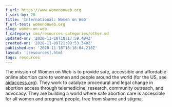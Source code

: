 ```yaml
---
f_url: https://www.womenonweb.org
f_sort-by: 20
title: 'International: Women on Web'
f_url-text: womenonweb.org
slug: women-on-web
f_category: cms/resources-categories/other.md
updated-on: '2020-11-18T18:17:59.494Z'
created-on: '2020-11-09T21:09:53.340Z'
published-on: '2020-11-18T18:18:04.218Z'
layout: '[resources].html'
tags: resources
---
```


The mission of Women on Web is to provide safe, accessible and affordable online abortion care to women and people around the world (for the US, see [aidaccess.org](http://aidaccess.org)). They work to catalyze procedural and legal change in abortion access through telemedicine, research, community outreach, and advocacy. They are building a world where safe abortion care is accessible for all women and pregnant people, free from shame and stigma.
